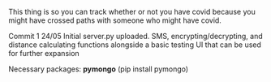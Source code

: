 This thing is so you can track whether or not you have covid because you might have crossed paths with someone who might have covid.

Commit 1 24/05
Initial server.py uploaded. SMS, encrypting/decrypting, and distance calculating functions alongside a basic testing UI that can be used for further expansion

Necessary packages:
__pymongo__
(pip install pymongo)
